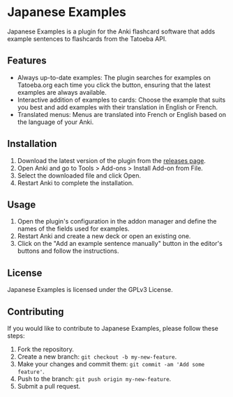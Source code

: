 # Japanese Examples

Japanese Examples is a plugin for the Anki flashcard software that adds example sentences to flashcards from the Tatoeba API.

## Features

- Always up-to-date examples: The plugin searches for examples on Tatoeba.org each time you click the button, ensuring that the latest examples are always available.
- Interactive addition of examples to cards: Choose the example that suits you best and add examples with their translation in English or French.
- Translated menus: Menus are translated into French or English based on the language of your Anki.

## Installation

1. Download the latest version of the plugin from the [releases page](https://github.com/kthys/repo/anki-japanese-examples).
2. Open Anki and go to Tools > Add-ons > Install Add-on from File.
3. Select the downloaded file and click Open.
4. Restart Anki to complete the installation.

## Usage

1. Open the plugin's configuration in the addon manager and define the names of the fields used for examples.
2. Restart Anki and create a new deck or open an existing one.
3. Click on the "Add an example sentence manually" button in the editor's buttons and follow the instructions.

## License

Japanese Examples is licensed under the GPLv3 License.

## Contributing

If you would like to contribute to Japanese Examples, please follow these steps:

1. Fork the repository.
2. Create a new branch: `git checkout -b my-new-feature`.
3. Make your changes and commit them: `git commit -am 'Add some feature'`.
4. Push to the branch: `git push origin my-new-feature`.
5. Submit a pull request.
